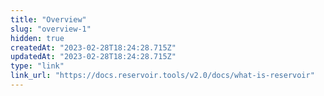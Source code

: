 ```yaml
---
title: "Overview"
slug: "overview-1"
hidden: true
createdAt: "2023-02-28T18:24:28.715Z"
updatedAt: "2023-02-28T18:24:28.715Z"
type: "link"
link_url: "https://docs.reservoir.tools/v2.0/docs/what-is-reservoir"
---
```

